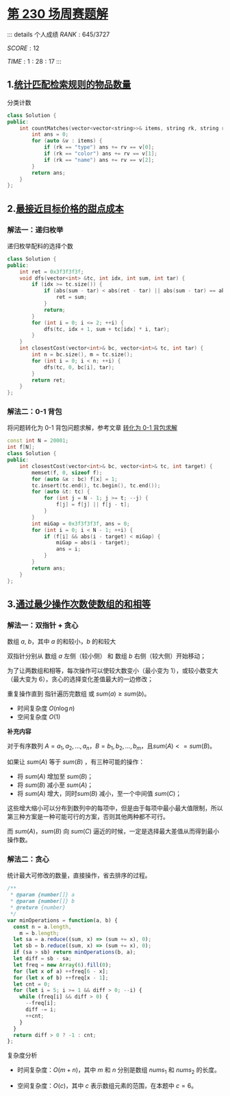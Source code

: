 # [第 230 场周赛题解](https://leetcode-cn.com/contest/weekly-contest-230/)

::: details 个人成绩
$RANK: 645 / 3727$

$SCORE: 12$

$TIME: 1:28:17$
:::

## 1.[统计匹配检索规则的物品数量](https://leetcode-cn.com/problems/merge-strings-alternately/)

分类计数

```cpp
class Solution {
public:
    int countMatches(vector<vector<string>>& items, string rk, string rv) {
        int ans = 0;
        for (auto &v : items) {
            if (rk == "type") ans += rv == v[0];
            if (rk == "color") ans += rv == v[1];
            if (rk == "name") ans += rv == v[2];
        }
        return ans;
    }
};
```

## 2.[最接近目标价格的甜点成本](https://leetcode-cn.com/problems/closest-dessert-cost/)

### 解法一：递归枚举

递归枚举配料的选择个数

```cpp
class Solution {
public:
    int ret = 0x3f3f3f3f;
    void dfs(vector<int> &tc, int idx, int sum, int tar) {
        if (idx >= tc.size()) {
            if (abs(sum - tar) < abs(ret - tar) || abs(sum - tar) == abs(ret - tar) && sum < ret) {
                ret = sum;
            }
            return;
        }
        for (int i = 0; i <= 2; ++i) {
            dfs(tc, idx + 1, sum + tc[idx] * i, tar);
        }
    }
    int closestCost(vector<int>& bc, vector<int>& tc, int tar) {
        int n = bc.size(), m = tc.size();
        for (int i = 0; i < n; ++i) {
            dfs(tc, 0, bc[i], tar);
        }
        return ret;
    }
};
```

### 解法二：0-1 背包

将问题转化为 0-1 背包问题求解，参考文章 [转化为 0-1 背包求解](https://leetcode-cn.com/problems/closest-dessert-cost/solution/zhuan-hua-wei-0-1bei-bao-qiu-jie-by-luci-o5yt/)

```cpp
const int N = 20001;
int f[N];
class Solution {
public:
    int closestCost(vector<int>& bc, vector<int>& tc, int target) {
        memset(f, 0, sizeof f);
        for (auto &x : bc) f[x] = 1;
        tc.insert(tc.end(), tc.begin(), tc.end());
        for (auto &t: tc) {
            for (int j = N - 1; j >= t; --j) {
                f[j] = f[j] || f[j - t];
            }
        }
        int miGap = 0x3f3f3f3f, ans = 0;
        for (int i = 0; i < N - 1; ++i) {
            if (f[i] && abs(i - target) < miGap) {
                miGap = abs(i - target);
                ans = i;
            }
        }
        return ans;
    }
};
```

## 3.[通过最少操作次数使数组的和相等](https://leetcode-cn.com/problems/equal-sum-arrays-with-minimum-number-of-operations/)

### 解法一：双指针 + 贪心

数组 $a$, $b$，其中 $a$ 的和较小，$b$ 的和较大

双指针分别从 数组 $a$ 左侧（较小侧） 和 数组 $b$ 右侧（较大侧）开始移动；

为了让两数组和相等，每次操作可以使较大数变小（最小变为 $1$），或较小数变大（最大变为 $6$），贪心的选择变化差值最大的一边修改；

重复操作直到 指针遍历完数组 或 $sum(a)≥sum(b)$。

<CodeSwitcher :languages="{cpp:'C++',js:'JavaScript'}">
<template v-slot:cpp>

```cpp
class Solution {
public:
    int minOperations(vector<int>& a, vector<int>& b) {
        sort(a.begin(), a.end());
        sort(b.begin(), b.end());
        int sa = accumulate(a.begin(), a.end(), 0);
        int sb = accumulate(b.begin(), b.end(), 0);
        if (sa > sb) return minOperations(b, a);
        int i = 0, j = b.size() - 1;
        int cnt = 0;
        while (i < a.size() && 0 <= j && sa < sb) {
            if (6 - a[i] > b[j] - 1) { // 选择变化差值最大的一边
                sa += 6 - a[i++];
            } else sb -= b[j--] - 1;
            ++cnt;
        }
        while (i < a.size() && sa < sb) {
            sa += 6 - a[i++];
            ++cnt;
        }
        while (0 <= j && sa < sb) {
            sb -= b[j--] - 1;
            ++cnt;
        }
        return sa >= sb ? cnt : -1;
    }
};
```

</template>
<template v-slot:js>

```js
/**
 * @param {number[]} a
 * @param {number[]} b
 * @return {number}
 */
var minOperations = function(a, b) {
  const n = a.length,
    m = b.length;
  a.sort((x, y) => x - y);
  b.sort((x, y) => x - y);
  let sa = a.reduce((sum, x) => (sum += x), 0);
  let sb = b.reduce((sum, x) => (sum += x), 0);
  if (sa > sb) return minOperations(b, a);
  let i = 0,
    j = b.length - 1;
  let cnt = 0;
  while (i < n && j >= 0 && sa < sb) {
    if (6 - a[i] > b[j] - 1) {
      sa += 6 - a[i++];
    } else {
      sb -= b[j--] - 1;
    }
    ++cnt;
  }
  while (i < n && sa < sb) {
    sa += 6 - a[i++];
    ++cnt;
  }
  while (j >= 0 && sa < sb) {
    sb -= b[j--] - 1;
    ++cnt;
  }
  return sa >= sb ? cnt : -1;
};
```

</template>
</CodeSwitcher>

- 时间复杂度 $O(n\log n)$
- 空间复杂度 $O(1)$

**补充内容**

对于有序数列 $A = a_1, a_2, \dots, a_n$，$B=b_1,b_2,\dots,b_m$，且$sum(A) <= sum(B)$。

如果让 $sum(A)$ 等于 $sum(B)$ ，有三种可能的操作：

- 将 $sum(A)$ 增加至 $sum(B)$；
- 将 $sum(B)$ 减小至 $sum(A)$；
- 将 $sum(A)$ 增大，同时$sum(B)$ 减小，至一个中间值 $sum(C)$；

这些增大缩小可以分布到数列中的每项中，但是由于每项中最小最大值限制，所以第三种方案是一种可能可行的方案，否则其他两种都不可行。

而 $sum(A)，sum(B)$ 向 $sum(C)$ 逼近的时候，一定是选择最大差值从而得到最小操作数。

### 解法二：贪心

统计最大可修改的数量，直接操作，省去排序的过程。

```js
/**
 * @param {number[]} a
 * @param {number[]} b
 * @return {number}
 */
var minOperations = function(a, b) {
  const n = a.length,
    m = b.length;
  let sa = a.reduce((sum, x) => (sum += x), 0);
  let sb = b.reduce((sum, x) => (sum += x), 0);
  if (sa > sb) return minOperations(b, a);
  let diff = sb - sa;
  let freq = new Array(6).fill(0);
  for (let x of a) ++freq[6 - x];
  for (let x of b) ++freq[x - 1];
  let cnt = 0;
  for (let i = 5; i >= 1 && diff > 0; --i) {
    while (freq[i] && diff > 0) {
      --freq[i];
      diff -= i;
      ++cnt;
    }
  }
  return diff > 0 ? -1 : cnt;
};
```

复杂度分析

- 时间复杂度：$O(m+n)$，其中 $m$ 和 $n$ 分别是数组 $\textit{nums}_1$​ 和 $\textit{nums}_2$ 的长度。

- 空间复杂度：$O(c)$，其中 $c$ 表示数组元素的范围，在本题中 $c=6$。
